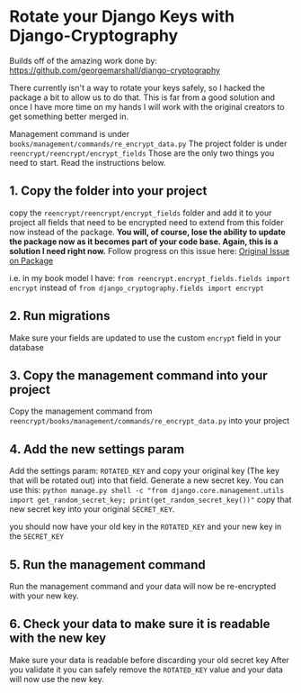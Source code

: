 # Rotate your Django Keys with Django-Cryptography

Builds off of the amazing work done by: https://github.com/georgemarshall/django-cryptography

There currently isn't a way to rotate your keys safely, so I hacked the package a bit to allow us to do that. This is far from a good solution and once I have more time on my hands I will work with the original creators to get something better merged in.

Management command is under `books/management/commands/re_encrypt_data.py`
The project folder is under `reencrypt/reencrypt/encrypt_fields`
Those are the only two things you need to start. Read the instructions below.

## 1. Copy the folder into your project

copy the `reencrypt/reencrypt/encrypt_fields` folder and add it to your project
all fields that need to be encrypted need to extend from this folder now instead of the package. **You will, of course, lose the ability to update the package now as it becomes part of your code base. Again, this is a solution I need right now.**
Follow progress on this issue here: [Original Issue on Package](https://github.com/georgemarshall/django-cryptography/issues/75)

i.e. in my book model I have:
`from reencrypt.encrypt_fields.fields import encrypt`
instead of
`from django_cryptography.fields import encrypt`

## 2. Run migrations

Make sure your fields are updated to use the custom `encrypt` field in your database

## 3. Copy the management command into your project

Copy the management command from `reencrypt/books/management/commands/re_encrypt_data.py` into your project

## 4. Add the new settings param

Add the settings param: `ROTATED_KEY` and copy your original key (The key that will be rotated out) into that field.
Generate a new secret key. You can use this: `python manage.py shell -c "from django.core.management.utils import get_random_secret_key; print(get_random_secret_key())"`
copy that new secret key into your original `SECRET_KEY`.

you should now have your old key in the `ROTATED_KEY` and your new key in the `SECRET_KEY`

## 5. Run the management command

Run the management command and your data will now be re-encrypted with your new key.

## 6. Check your data to make sure it is readable with the new key

Make sure your data is readable before discarding your old secret key
After you validate it you can safely remove the `ROTATED_KEY` value and your data will now use the new key.

